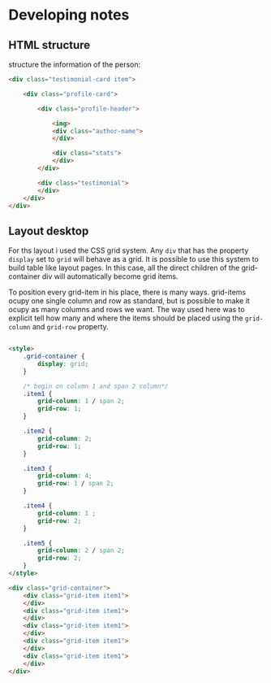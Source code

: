 # Developing notes

## HTML structure

structure the information of the person:

```HTML
<div class="testimonial-card item">

    <div class="profile-card">

        <div class="profile-header">

            <img>
            <div class="author-name">
            </div>

            <div class="stats">
            </div>
        </div>

        <div class="testimonial">
        </div>
    </div>
</div>
```

## Layout desktop

For ths layout i used the CSS grid system. Any `div` that has the property `display` set to `grid` will behave as a grid. It is possible to use this system to build table like layout pages. In this case, all the direct children of the grid-container div will automatically become grid items.

To position every grid-item in his place, there is many ways. grid-items ocupy one single column and row as standard, but is possible to make it ocupy as many columns and rows we want. The way used here was to explicit tell how many and where the items should be placed using the `grid-column` and `grid-row` property.

```HTML

<style>
    .grid-container {
        display: grid;
    }

    /* begin on column 1 and span 2 column*/
    .item1 {
        grid-column: 1 / span 2;
        grid-row: 1;
    }

    .item2 {
        grid-column: 2;
        grid-row: 1;
    }

    .item3 {
        grid-column: 4;
        grid-row: 1 / span 2;
    }

    .item4 {
        grid-column: 1 ;
        grid-row: 2;
    }

    .item5 {
        grid-column: 2 / span 2;
        grid-row: 2;
    }  
</style>    

<div class="grid-container">
    <div class="grid-item item1">
    </div>
    <div class="grid-item item1">
    </div>
    <div class="grid-item item1">
    </div>
    <div class="grid-item item1">
    </div>
    <div class="grid-item item1">
    </div>
</div>
